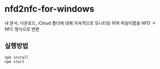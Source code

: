 # nfd2nfc-for-windows

내 문서, 다운로드, iCloud 폴더에 대해 지속적으로 모니터링 하여 파일이름을 NFD -> NFC  형식으로 변환

## 실행방법
```
npm install
npm start
```